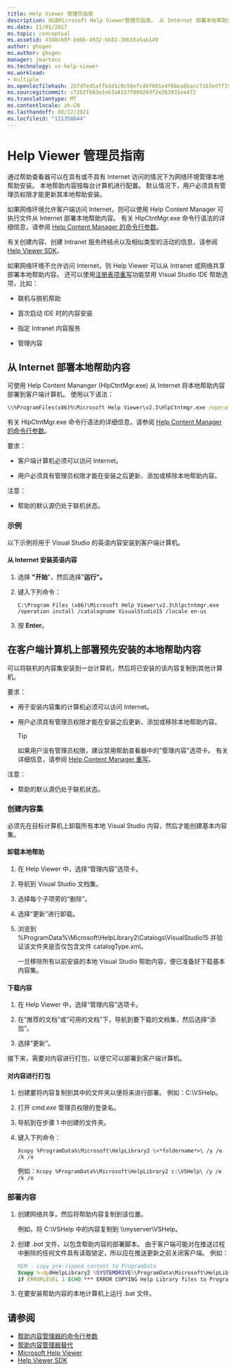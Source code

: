 ```yaml
---
title: Help Viewer 管理员指南
description: 阅读Microsoft Help Viewer管理员指南。 从 Internet 部署本地帮助内容，或在客户端计算机上部署预安装的本地帮助内容。
ms.date: 11/01/2017
ms.topic: conceptual
ms.assetid: 4340c69f-b96b-4932-bb82-38b16a5ab149
author: ghogen
ms.author: ghogen
manager: jmartens
ms.technology: vs-help-viewer
ms.workload:
- multiple
ms.openlocfilehash: 2b7dfed5affb1d1c0c58efc46f001e4f68ea6bacc7167edff1967d64aff656ed
ms.sourcegitcommit: c72b2f603e1eb3a4157f00926df2e263831ea472
ms.translationtype: MT
ms.contentlocale: zh-CN
ms.lasthandoff: 08/12/2021
ms.locfileid: "121358644"
---
```

# <a name="help-viewer-administrator-guide"></a>Help Viewer 管理员指南

通过帮助查看器可以在具有或不具有 Internet 访问的情况下为网络环境管理本地帮助安装。 本地帮助内容按每台计算机进行配置。 默认情况下，用户必须具有管理员权限才能更新其本地帮助安装。

如果网络环境允许客户端访问 Internet，则可以使用 Help Content Manager 可执行文件从 Internet 部署本地帮助内容。 有关 HlpCtntMgr.exe 命令行语法的详细信息，请参阅 [Help Content Manager 的命令行参数](../help-viewer/command-line-arguments.md)。

有关创建内容、创建 Intranet 服务终结点以及相似类型的活动的信息，请参阅 [Help Viewer SDK](../extensibility/internals/microsoft-help-viewer-sdk.md)。

如果网络环境不允许访问 Internet，则 Help Viewer 可以从 Intranet 或网络共享部署本地帮助内容。 还可以使用[注册表项重写](../help-viewer/behavior-overrides.md)功能禁用 Visual Studio IDE 帮助选项，比如：

- 联机与脱机帮助

- 首次启动 IDE 时的内容安装

- 指定 Intranet 内容服务

- 管理内容

## <a name="deploy-local-help-content-from-the-internet"></a>从 Internet 部署本地帮助内容

可使用 Help Content Mananger (HlpCtntMgr.exe) 从 Internet 将本地帮助内容部署到客户端计算机。 使用以下语法：

```cmd
\\%ProgramFiles(x86)%\Microsoft Help Viewer\v2.3\HlpCtntmgr.exe /operation \<*name*> /catalogname \<*catalog name*> /locale \<*locale*>
```

有关 HlpCtntMgr.exe 命令行语法的详细信息，请参阅 [Help Content Manager 的命令行参数](../help-viewer/command-line-arguments.md)。

要求：

- 客户端计算机必须可以访问 Internet。

- 用户必须具有管理员权限才能在安装之后更新、添加或移除本地帮助内容。

注意：

- 帮助的默认源仍处于联机状态。

### <a name="example"></a>示例

以下示例将用于 Visual Studio 的英语内容安装到客户端计算机。

#### <a name="to-install-english-content-from-the-internet"></a>从 Internet 安装英语内容

1. 选择 **"开始**"，然后选择"**运行"。**

2. 键入下列命令：

     `C:\Program Files (x86)\Microsoft Help Viewer\v2.3\hlpctntmgr.exe /operation install /catalogname VisualStudio15 /locale en-us`

3. 按 **Enter**。

## <a name="deploy-pre-installed-local-help-content-on-client-computers"></a>在客户端计算机上部署预先安装的本地帮助内容

可以将联机的内容集安装到一台计算机，然后将已安装的该内容复制到其他计算机。

要求：

- 用于安装内容集的计算机必须可以访问 Internet。

- 用户必须具有管理员权限才能在安装之后更新、添加或移除本地帮助内容。

    > [!TIP]
    > 如果用户没有管理员权限，建议禁用帮助查看器中的"管理内容"选项卡。 有关详细信息，请参阅 [Help Content Manager 重写](../help-viewer/behavior-overrides.md)。

注意：

- 帮助的默认源仍处于联机状态。

### <a name="create-the-content-set"></a>创建内容集

必须先在目标计算机上卸载所有本地 Visual Studio 内容，然后才能创建基本内容集。

#### <a name="to-uninstall-local-help"></a>卸载本地帮助

1. 在 Help Viewer 中，选择“管理内容”选项卡。

2. 导航到 Visual Studio 文档集。

3. 选择每个子项旁的“删除”。

4. 选择“更新”进行卸载。

5. 浏览到 %ProgramData%\Microsoft\HelpLibrary2\Catalogs\VisualStudio15 并验证该文件夹是否仅包含文件 catalogType.xml。

   一旦移除所有以前安装的本地 Visual Studio 帮助内容，便已准备好下载基本内容集。

#### <a name="to-download-the-content"></a>下载内容

1. 在 Help Viewer 中，选择“管理内容”选项卡。

2. 在“推荐的文档”或“可用的文档”下，导航到要下载的文档集，然后选择“添加”。

3. 选择“更新”。

接下来，需要对内容进行打包，以便它可以部署到客户端计算机。

#### <a name="to-package-the-content"></a>对内容进行打包

1. 创建要将内容复制到其中的文件夹以便将来进行部署。 例如：C:\VSHelp。

2. 打开 *cmd.exe* 管理员权限的登录名。

3. 导航到在步骤 1 中创建的文件夹。

4. 键入下列命令：

     `Xcopy %ProgramData%\Microsoft\HelpLibrary2 \<*foldername*>\ /y /e /k /o`

     例如：`Xcopy %ProgramData%\Microsoft\HelpLibrary2 c:\VSHelp\ /y /e /k /o`

### <a name="deploy-the-content"></a>部署内容

1. 创建网络共享，然后将帮助内容复制到该位置。

     例如，将 C:\VSHelp 中的内容复制到 \\\myserver\VSHelp。

2. 创建 *.bat* 文件，以包含帮助内容的部署脚本。 由于客户端可能对在推送过程中删除的任何文件具有读取锁定，所以应在推送更新之前关闭客户端。 例如：

    ```cmd
    REM - copy pre-ripped content to ProgramData
    Xcopy %~dp0HelpLibrary2 %SYSTEMDRIVE%\ProgramData\Microsoft\HelpLibrary2\ /y /e /k /o
    if ERRORLEVEL 1 ECHO *** ERROR COPYING Help Library files to ProgramData (%ERRORLEVEL%)
    ```

3. 在要安装帮助内容的本地计算机上运行 .bat 文件。

## <a name="see-also"></a>请参阅

- [帮助内容管理器的命令行参数](../help-viewer/command-line-arguments.md)
- [帮助内容管理器替代](../help-viewer/behavior-overrides.md)
- [Microsoft Help Viewer](../help-viewer/overview.md)
- [Help Viewer SDK](../extensibility/internals/microsoft-help-viewer-sdk.md)